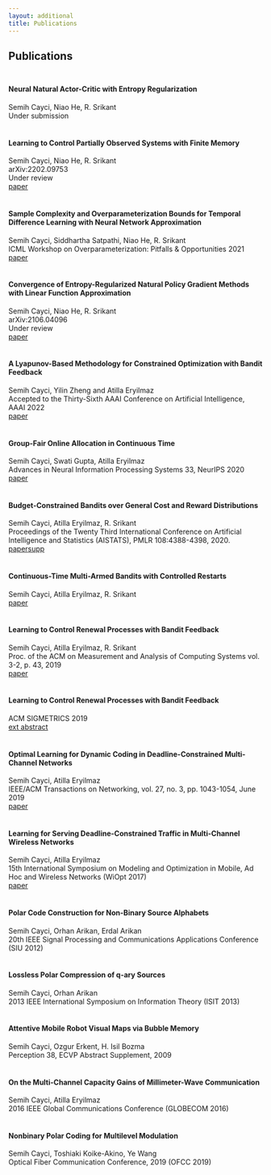 ```yaml
---
layout: additional
title: Publications
---
```


## Publications <br><br>

#### Neural Natural Actor-Critic with Entropy Regularization
Semih Cayci, Niao He, R. Srikant<br>
Under submission<br><br>

#### Learning to Control Partially Observed Systems with Finite Memory
Semih Cayci, Niao He, R. Srikant<br>
arXiv:2202.09753<br>
Under review<br>
[paper](https://arxiv.org/abs/2202.09753)<br><br>

#### Sample Complexity and Overparameterization Bounds for Temporal Difference Learning with Neural Network Approximation
Semih Cayci, Siddhartha Satpathi, Niao He, R. Srikant<br>
ICML Workshop on Overparameterization: Pitfalls & Opportunities 2021<br>
[paper](https://arxiv.org/pdf/2103.01391.pdf)<br><br>

#### Convergence of Entropy-Regularized Natural Policy Gradient Methods with Linear Function Approximation
Semih Cayci, Niao He, R. Srikant<br>
arXiv:2106.04096<br>
Under review<br>
[paper](https://arxiv.org/abs/2106.04096)<br><br>

#### A Lyapunov-Based Methodology for Constrained Optimization with Bandit Feedback
Semih Cayci, Yilin Zheng and Atilla Eryilmaz<br>
Accepted to the Thirty-Sixth AAAI Conference on Artificial Intelligence, AAAI 2022<br>
[paper](https://arxiv.org/pdf/2106.05165.pdf)<br><br>

#### Group-Fair Online Allocation in Continuous Time
Semih Cayci, Swati Gupta, Atilla Eryilmaz<br>
Advances in Neural Information Processing Systems 33, NeurIPS 2020<br>
[paper](https://proceedings.neurips.cc/paper/2020/file/9ec0cfdc84044494e10582436e013e64-Paper.pdf)<br><br>

#### Budget-Constrained Bandits over General Cost and Reward Distributions
Semih Cayci, Atilla Eryilmaz, R. Srikant<br>
Proceedings of the Twenty Third International Conference on Artificial Intelligence and Statistics (AISTATS), PMLR 108:4388-4398, 2020.<br>
[paper](http://proceedings.mlr.press/v108/cayci20a/cayci20a.pdf)[supp](http://proceedings.mlr.press/v108/cayci20a/cayci20a-supp.pdf)<br><br>

 #### Continuous-Time Multi-Armed Bandits with Controlled Restarts
Semih Cayci, Atilla Eryilmaz, R. Srikant<br>
[paper](https://arxiv.org/pdf/2007.00081.pdf)<br><br>

 #### Learning to Control Renewal Processes with Bandit Feedback
Semih Cayci, Atilla Eryilmaz, R. Srikant<br>
Proc. of the ACM on Measurement and Analysis of Computing Systems vol. 3-2, p. 43, 2019<br>
[paper](https://dl.acm.org/doi/pdf/10.1145/3341617.3326158)<br><br>

#### Learning to Control Renewal Processes with Bandit Feedback
ACM SIGMETRICS 2019<br>
[ext abstract](https://dl.acm.org/doi/abs/10.1145/3309697.3331515)<br><br>

#### Optimal Learning for Dynamic Coding in Deadline-Constrained Multi-Channel Networks
Semih Cayci, Atilla Eryilmaz<br>
IEEE/ACM Transactions on Networking, vol. 27, no. 3, pp. 1043-1054, June 2019<br>
[paper](https://arxiv.org/abs/1811.10829)<br><br>

#### Learning for Serving Deadline-Constrained Traffic in Multi-Channel Wireless Networks
Semih Cayci, Atilla Eryilmaz<br>
15th International Symposium on Modeling and Optimization in Mobile, Ad Hoc and Wireless Networks (WiOpt 2017)<br>
[paper](http://dl.ifip.org/db/conf/wiopt/wiopt2017/1570330335.pdf)<br><br>

#### Polar Code Construction for Non-Binary Source Alphabets
Semih Cayci, Orhan Arikan, Erdal Arikan<br>
20th IEEE Signal Processing and Communications Applications Conference (SIU 2012)<br><br>

#### Lossless Polar Compression of q-ary Sources
Semih Cayci, Orhan Arikan<br>
2013 IEEE International Symposium on Information Theory (ISIT 2013)<br><br>

#### Attentive Mobile Robot Visual Maps via Bubble Memory
Semih Cayci, Ozgur Erkent, H. Isil Bozma<br>
Perception 38, ECVP Abstract Supplement, 2009<br><br>

#### On the Multi-Channel Capacity Gains of Millimeter-Wave Communication
Semih Cayci, Atilla Eryilmaz<br>
2016 IEEE Global Communications Conference (GLOBECOM 2016)<br><br>

#### Nonbinary Polar Coding for Multilevel Modulation
Semih Cayci, Toshiaki Koike-Akino, Ye Wang<br>
Optical Fiber Communication Conference, 2019 (OFCC 2019)<br><br>
